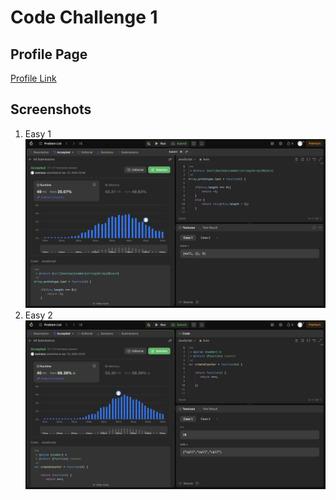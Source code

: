 # Code Challenge 1

## Profile Page

[Profile Link](https://leetcode.com/u/zevinsca/)

## Screenshots

1. Easy 1
   ![Easy 1 screenshots](easy-1.png)
2. Easy 2
   ![Easy 2 screenshots](easy-2.png)
